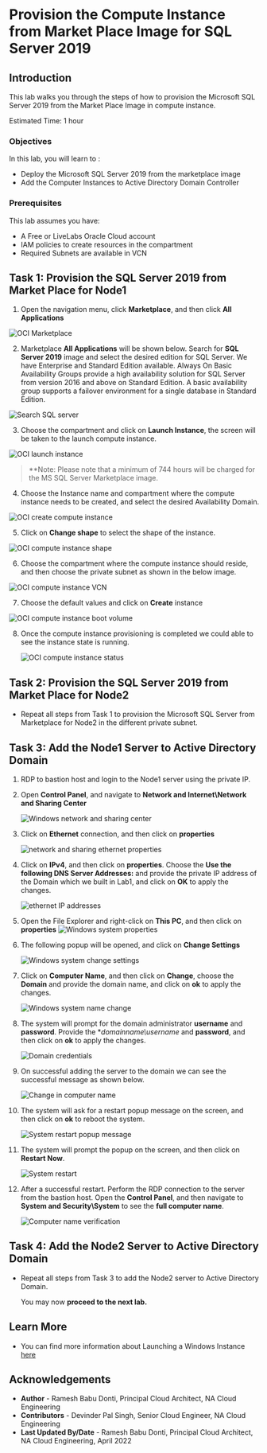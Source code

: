 # Provision the Compute Instance from Market Place Image for SQL Server 2019

## Introduction

This lab walks you through the steps of how to provision the Microsoft SQL Server 2019 from the Market Place Image in compute instance.


Estimated Time:  1 hour


### Objectives
In this lab, you will learn to :
* Deploy the Microsoft SQL Server 2019 from the marketplace image
* Add the Computer Instances to Active Directory Domain Controller

### Prerequisites  

This lab assumes you have:
- A Free or LiveLabs Oracle Cloud account
- IAM policies to create resources in the compartment
- Required Subnets are available in VCN

##  Task 1: Provision the SQL Server 2019 from Market Place for Node1

1. Open the navigation menu, click **Marketplace**, and then click **All Applications**

  ![OCI Marketplace](./images/compute-instance-oci.png "OCI Marketplace")

2. Marketplace **All Applications** will be shown below. Search for **SQL Server 2019** image and select the desired edition for SQL Server. We have Enterprise and Standard Edition available.  Always On Basic Availability Groups provide a high availability solution for SQL Server from version 2016 and above on Standard Edition. A basic availability group supports a failover environment for a single database in Standard Edition.  

  ![Search SQL server](./images/compute-instance-marketplace.png " ")


3. Choose the compartment and click on **Launch Instance**, the screen will be taken to the launch compute instance.

  ![OCI launch instance](./images/compute-instance-compartment.png " ")

> **Note: Please note that a minimum of 744 hours will be charged for the MS SQL Server Marketplace image.

4. Choose the Instance name and compartment where the compute instance needs to be created, and select the desired Availability Domain.

  ![OCI create compute instance](./images/compute-instance-ad.png " ")

5. Click on **Change shape** to select the shape of the instance.

  ![OCI compute instance shape](./images/compute-instance-shape.png " ")

6. Choose the compartment where the compute instance should reside, and then choose the private subnet as shown in the below image.

  ![OCI compute instance VCN](./images/compute-instance-compart.png " ")

7. Choose the default values and click on **Create** instance

  ![OCI compute instance boot volume](./images/compute-instance-default.png " ")

8. Once the compute instance provisioning is completed we could able to see the instance state is running.

    ![OCI compute instance status](./images/compute-instance-provision.png " ")

##  Task 2: Provision the SQL Server 2019 from Market Place for Node2

* Repeat all steps from Task 1 to provision the Microsoft SQL Server from Marketplace for Node2 in the different private subnet.

##  Task 3:  Add the Node1 Server to Active Directory Domain

1. RDP to bastion host and login to the Node1 server using the private IP.

2. Open **Control Panel**, and navigate to **Network and Internet\Network and Sharing Center**

    ![Windows network and sharing center](./images/windows-controlpanel.png " ")

3. Click on **Ethernet** connection, and then click on **properties**

    ![network and sharing ethernet properties](./images/windows-network-ethernet.png " ")
4. Click on **IPv4**, and then click on **properties**.  Choose the **Use the following DNS Server Addresses:** and provide the private IP address of the Domain which we built in Lab1, and click on **OK** to apply the changes.

    ![ethernet IP addresses](./images/windows-network-ip.png " ")

5. Open the File Explorer and right-click on **This PC**, and then click on **properties**
    ![Windows system properties](./images/windows-network-properties.png " ")

6. The following popup will be opened, and click on **Change Settings**

    ![Windows system change settings](./images/windows-network-changesettings.png " ")

7. Click on **Computer Name**, and then click on **Change**, choose the **Domain** and provide the domain name, and click on **ok** to apply the changes.

    ![Windows system name change](./images/windows-network-changedomain.png " ")

8. The system will prompt for the domain administrator **username** and **password**. Provide the           **domainname\username* and **password**, and then click on **ok** to apply the changes.

    ![Domain credentials](./images/windows-network-changepass.png " ")

9. On successful adding the server to the domain we can see the successful message as shown below.

    ![Change in computer name](./images/windows-network-successful.png " ")

10. The system will ask for a restart popup message on the screen, and then click on **ok** to reboot the system.

    ![System restart popup message](./images/windows-restart.png " ")

11. The system will prompt the popup on the screen, and then click on **Restart Now**.  

    ![System restart](./images/windows-restart-popup.png " ")

12. After a successful restart.  Perform the RDP connection to the server from the bastion host.  Open the **Control Panel**, and then navigate to **System and Security\System** to see the **full computer name**.

    ![Computer name verification](./images/windows-domain-verify.png " ")

##  Task 4:  Add the Node2 Server to Active Directory Domain

* Repeat all steps from Task 3 to add the Node2 server to Active Directory Domain.

  You may now **proceed to the next lab.**
## Learn More
- You can find more information about Launching a Windows Instance [here](https://docs.oracle.com/en-us/iaas/Content/GSG/Tasks/launchinginstanceWindows.htm)


## Acknowledgements
* **Author** - Ramesh Babu Donti, Principal Cloud Architect, NA Cloud Engineering
* **Contributors** -  Devinder Pal Singh, Senior Cloud Engineer, NA Cloud Engineering
* **Last Updated By/Date** - Ramesh Babu Donti, Principal Cloud Architect, NA Cloud Engineering, April 2022
